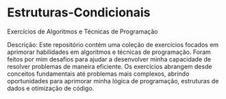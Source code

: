# Estruturas-Condicionais 
Exercícios de Algoritmos e Técnicas de Programação

Descrição: Este repositório contém uma coleção de exercícios focados em aprimorar habilidades em algoritmos e técnicas de programação. 
Foram feitos por mim  desafios para ajudar a desenvolver minha capacidade de resolver problemas de maneira eficiente. Os exercícios abrangem desde conceitos fundamentais até problemas mais complexos, 
abrindo oportunidades para aprimorar minha lógica de programação, estruturas de dados e otimização de código. 
